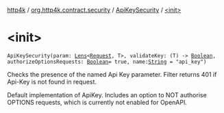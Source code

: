 [http4k](../../index.md) / [org.http4k.contract.security](../index.md) / [ApiKeySecurity](index.md) / [&lt;init&gt;](./-init-.md)

# &lt;init&gt;

`ApiKeySecurity(param: `[`Lens`](../../org.http4k.lens/-lens/index.md)`<`[`Request`](../../org.http4k.core/-request/index.md)`, T>, validateKey: (T) -> `[`Boolean`](https://kotlinlang.org/api/latest/jvm/stdlib/kotlin/-boolean/index.html)`, authorizeOptionsRequests: `[`Boolean`](https://kotlinlang.org/api/latest/jvm/stdlib/kotlin/-boolean/index.html)` = true, name: `[`String`](https://kotlinlang.org/api/latest/jvm/stdlib/kotlin/-string/index.html)` = "api_key")`

Checks the presence of the named Api Key parameter. Filter returns 401 if Api-Key is not found in request.

Default implementation of ApiKey. Includes an option to NOT authorise OPTIONS requests, which is
currently not enabled for OpenAPI.

